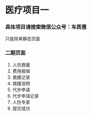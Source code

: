 # 医疗项目一
### 具体项目请搜索微信公众号：车质惠

只是简单静态页面

### 二期页面

1. 人伤救援
2. 费用报销
3. 救援记录
4. 救援说明
5. 代步申请
6. 代步申请记录
7. 人伤专家
8. 提交成功

